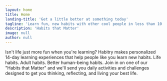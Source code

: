 ```yaml
---
layout: home
title: Home
landing-title: 'Get a little better at something today'
tagline: 'Learn fun, new habits with other cool people in less than 10 minutes per day.'
description: 'Habits that Matter'
image: null
author: null
---
```


Isn't life just more fun when you're learning? Habitry makes personalized 14-day learning experiences that help people like you learn new habits. Life habits. Adult habits. Better human-being habits. Join in on one of our "Habits that Matter" and we'll send you daily activities and challenges designed to get you thinking, reflecting, and living your best life.
